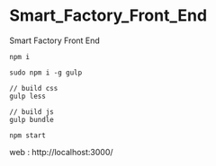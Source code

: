 # Smart_Factory_Front_End
Smart Factory Front End

```
npm i

sudo npm i -g gulp

// build css
gulp less

// build js
gulp bundle

npm start
```


web : http://localhost:3000/